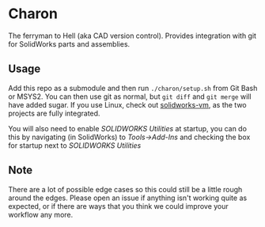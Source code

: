 # Charon
The ferryman to Hell (aka CAD version control). Provides integration with git
for SolidWorks parts and assemblies.

## Usage

Add this repo as a submodule and then run `./charon/setup.sh` from Git Bash or
MSYS2. You can then use git as normal, but `git diff` and `git merge` will have
added sugar. If you use Linux, check out
[solidworks-vm](https://github.com/tim-clifford/solidworks-vm), as the two
projects are fully integrated.

You will also need to enable *SOLIDWORKS Utilities* at startup, you can do this
by navigating (in SolidWorks) to *Tools->Add-Ins* and checking the box for
startup next to *SOLIDWORKS Utilities*

## Note

There are a lot of possible edge cases so this could still be a little rough
around the edges. Please open an issue if anything isn't working quite as
expected, or if there are ways that you think we could improve your workflow
any more.

